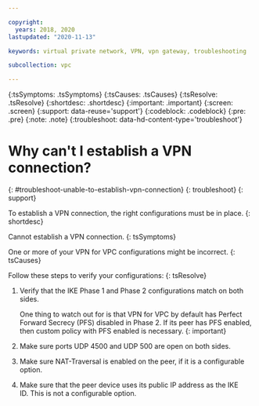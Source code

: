 ```yaml
---

copyright:
  years: 2018, 2020
lastupdated: "2020-11-13"

keywords: virtual private network, VPN, vpn gateway, troubleshooting

subcollection: vpc

---
```


{:tsSymptoms: .tsSymptoms}
{:tsCauses: .tsCauses}
{:tsResolve: .tsResolve}
{:shortdesc: .shortdesc}
{:important: .important}
{:screen: .screen}
{:support: data-reuse='support'}
{:codeblock: .codeblock}
{:pre: .pre}
{:note: .note}
{:troubleshoot: data-hd-content-type='troubleshoot'}

# Why can't I establish a VPN connection?
{: #troubleshoot-unable-to-establish-vpn-connection}
{: troubleshoot}
{: support}

To establish a VPN connection, the right configurations must be in place.
{: shortdesc}

Cannot establish a VPN connection.
{: tsSymptoms}

One or more of your VPN for VPC configurations might be incorrect.
{: tsCauses}

Follow these steps to verify your configurations:
{: tsResolve}

1. Verify that the IKE Phase 1 and Phase 2 configurations match on both sides.

   One thing to watch out for is that VPN for VPC by default has Perfect Forward Secrecy (PFS) disabled in Phase 2. If its peer has PFS enabled, then custom policy with PFS enabled is necessary.
   {: important}
1. Make sure ports UDP 4500 and UDP 500 are open on both sides.
1. Make sure NAT-Traversal is enabled on the peer, if it is a configurable option.  
1. Make sure that the peer device uses its public IP address as the IKE ID. This is not a configurable option.
